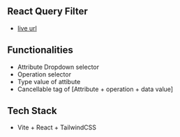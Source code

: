 ## React Query Filter

- [live url](https://query-filter-builder.vercel.app/)

## Functionalities

- Attribute Dropdown selector
- Operation selector
- Type value of attibute
- Cancellable tag of [Attribute + operation + data value]

## Tech Stack

- Vite + React + TailwindCSS
